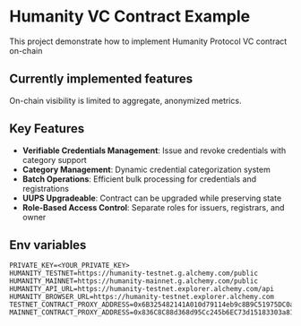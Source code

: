 # Humanity VC Contract Example

This project demonstrate how to implement Humanity Protocol VC contract on-chain

## Currently implemented features

On-chain visibility is limited to aggregate, anonymized metrics.

## **Key Features**

- **Verifiable Credentials Management**: Issue and revoke credentials with category support
- **Category Management**: Dynamic credential categorization system
- **Batch Operations**: Efficient bulk processing for credentials and registrations
- **UUPS Upgradeable**: Contract can be upgraded while preserving state
- **Role-Based Access Control**: Separate roles for issuers, registrars, and owner

## Env variables 

```
PRIVATE_KEY=<YOUR_PRIVATE_KEY>
HUMANITY_TESTNET=https://humanity-testnet.g.alchemy.com/public
HUMANITY_MAINNET=https://humanity-mainnet.g.alchemy.com/public
HUMANITY_API_URL=https://humanity-testnet.explorer.alchemy.com/api
HUMANITY_BROWSER_URL=https://humanity-testnet.explorer.alchemy.com
TESTNET_CONTRACT_PROXY_ADDRESS=0x6B325482141A010d79114eb9c8B9C51975DC0a43
MAINNET_CONTRACT_PROXY_ADDRESS=0x836C8C88d368d95Cc245b6EC73d15183303a81f5

```
